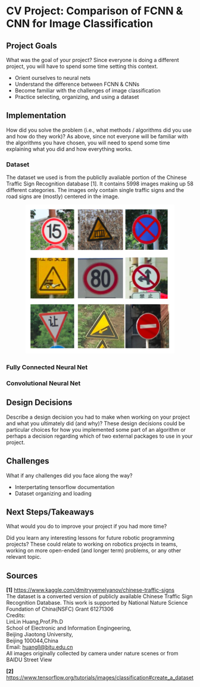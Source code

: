# CV Project: Comparison of FCNN & CNN for Image Classification

## Project Goals

What was the goal of your project? Since everyone is doing a different project, you will have to spend some time setting this context.

- Orient ourselves to neural nets
- Understand the difference between FCNN & CNNs
- Become familiar with the challenges of image classification
- Practice selecting, organizing, and using a dataset


## Implementation 
How did you solve the problem (i.e., what methods / algorithms did you use and how do they work)? As above, since not everyone will be familiar with the algorithms you have chosen, you will need to spend some time explaining what you did and how everything works.

### Dataset
The dataset we used is from the publiclly avaliable portion of the Chinese Traffic Sign Recognition database [1].  It contains 5998 images making up 58 different categories.  The images only contain single traffic signs and the road signs are (mostly) centered in the image. 

<p align="center">
  <img width="400" height="400" src="https://github.com/vscheyer/computer_vision/blob/main/documentation/dataset.PNG">
</p>

### Fully Connected Neural Net

### Convolutional Neural Net

## Design Decisions
Describe a design decision you had to make when working on your project and what you ultimately did (and why)? These design decisions could be particular choices for how you implemented some part of an algorithm or perhaps a decision regarding which of two external packages to use in your project.

## Challenges
What if any challenges did you face along the way?
- Interpertating tensorflow documentation
- Dataset organizing and loading

## Next Steps/Takeaways
What would you do to improve your project if you had more time?

Did you learn any interesting lessons for future robotic programming projects? These could relate to working on robotics projects in teams, working on more open-ended (and longer term) problems, or any other relevant topic.

## Sources
**[1]** https://www.kaggle.com/dmitryyemelyanov/chinese-traffic-signs  
The dataset is a converted version of publicly available Chinese Traffic Sign Recognition Database.
This work is supported by National Nature Science Foundation of China(NSFC) Grant 61271306  
Credits:  
LinLin Huang,Prof.Ph.D  
School of Electronic and Information Engingeering,  
Beijing Jiaotong University,  
Beijing 100044,China  
Email: huangll@bjtu.edu.cn  
All images originally collected by camera under nature scenes or from BAIDU Street View  
 

**[2]** https://www.tensorflow.org/tutorials/images/classification#create_a_dataset
